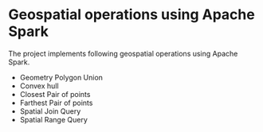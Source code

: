 # Geospatial operations using Apache Spark

The project implements following geospatial operations using Apache Spark.

  - Geometry Polygon Union
  - Convex hull
  - Closest Pair of points
  - Farthest Pair of points
  - Spatial Join Query
  - Spatial Range Query
